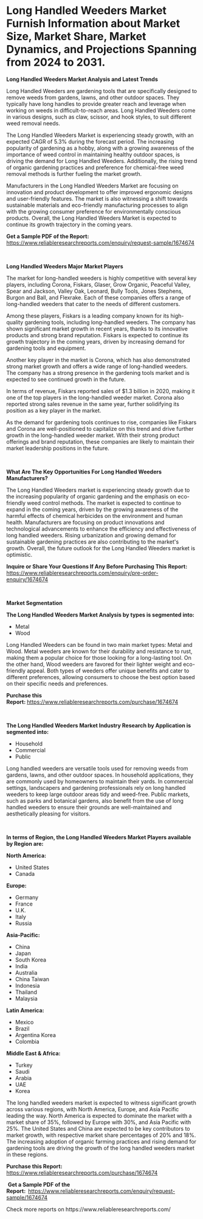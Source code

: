 <p><h1>Long Handled Weeders Market Furnish Information about Market Size, Market Share, Market Dynamics, and Projections Spanning from 2024 to 2031.</h1></p><p><strong>Long Handled Weeders Market Analysis and Latest Trends</strong></p>
<p><p>Long Handled Weeders are gardening tools that are specifically designed to remove weeds from gardens, lawns, and other outdoor spaces. They typically have long handles to provide greater reach and leverage when working on weeds in difficult-to-reach areas. Long Handled Weeders come in various designs, such as claw, scissor, and hook styles, to suit different weed removal needs.</p><p>The Long Handled Weeders Market is experiencing steady growth, with an expected CAGR of 5.3% during the forecast period. The increasing popularity of gardening as a hobby, along with a growing awareness of the importance of weed control in maintaining healthy outdoor spaces, is driving the demand for Long Handled Weeders. Additionally, the rising trend of organic gardening practices and preference for chemical-free weed removal methods is further fueling the market growth.</p><p>Manufacturers in the Long Handled Weeders Market are focusing on innovation and product development to offer improved ergonomic designs and user-friendly features. The market is also witnessing a shift towards sustainable materials and eco-friendly manufacturing processes to align with the growing consumer preference for environmentally conscious products. Overall, the Long Handled Weeders Market is expected to continue its growth trajectory in the coming years.</p></p>
<p><strong>Get a Sample PDF of the Report:&nbsp;</strong> <a href="https://www.reliableresearchreports.com/enquiry/request-sample/1674674">https://www.reliableresearchreports.com/enquiry/request-sample/1674674</a></p>
<p>&nbsp;</p>
<p><strong>Long Handled Weeders Major Market Players</strong></p>
<p><p>The market for long-handled weeders is highly competitive with several key players, including Corona, Fiskars, Glaser, Grow Organic, Peaceful Valley, Spear and Jackson, Valley Oak, Leonard, Bully Tools, Jones Stephens, Burgon and Ball, and Flexrake. Each of these companies offers a range of long-handled weeders that cater to the needs of different customers.</p><p>Among these players, Fiskars is a leading company known for its high-quality gardening tools, including long-handled weeders. The company has shown significant market growth in recent years, thanks to its innovative products and strong brand reputation. Fiskars is expected to continue its growth trajectory in the coming years, driven by increasing demand for gardening tools and equipment.</p><p>Another key player in the market is Corona, which has also demonstrated strong market growth and offers a wide range of long-handled weeders. The company has a strong presence in the gardening tools market and is expected to see continued growth in the future.</p><p>In terms of revenue, Fiskars reported sales of $1.3 billion in 2020, making it one of the top players in the long-handled weeder market. Corona also reported strong sales revenue in the same year, further solidifying its position as a key player in the market.</p><p>As the demand for gardening tools continues to rise, companies like Fiskars and Corona are well-positioned to capitalize on this trend and drive further growth in the long-handled weeder market. With their strong product offerings and brand reputation, these companies are likely to maintain their market leadership positions in the future.</p></p>
<p>&nbsp;</p>
<p><strong>What Are The Key Opportunities For Long Handled Weeders Manufacturers?</strong></p>
<p><p>The Long Handled Weeders market is experiencing steady growth due to the increasing popularity of organic gardening and the emphasis on eco-friendly weed control methods. The market is expected to continue to expand in the coming years, driven by the growing awareness of the harmful effects of chemical herbicides on the environment and human health. Manufacturers are focusing on product innovations and technological advancements to enhance the efficiency and effectiveness of long handled weeders. Rising urbanization and growing demand for sustainable gardening practices are also contributing to the market's growth. Overall, the future outlook for the Long Handled Weeders market is optimistic.</p></p>
<p><strong>Inquire or Share Your Questions If Any Before Purchasing This Report:</strong> <a href="https://www.reliableresearchreports.com/enquiry/pre-order-enquiry/1674674">https://www.reliableresearchreports.com/enquiry/pre-order-enquiry/1674674</a></p>
<p>&nbsp;</p>
<p><strong>Market Segmentation</strong></p>
<p><strong>The Long Handled Weeders Market Analysis by types is segmented into:</strong></p>
<p><ul><li>Metal</li><li>Wood</li></ul></p>
<p><p>Long Handled Weeders can be found in two main market types: Metal and Wood. Metal weeders are known for their durability and resistance to rust, making them a popular choice for those looking for a long-lasting tool. On the other hand, Wood weeders are favored for their lighter weight and eco-friendly appeal. Both types of weeders offer unique benefits and cater to different preferences, allowing consumers to choose the best option based on their specific needs and preferences.</p></p>
<p><strong>Purchase this Report:&nbsp;</strong><a href="https://www.reliableresearchreports.com/purchase/1674674">https://www.reliableresearchreports.com/purchase/1674674</a></p>
<p>&nbsp;</p>
<p><strong>The Long Handled Weeders Market Industry Research by Application is segmented into:</strong></p>
<p><ul><li>Household</li><li>Commercial</li><li>Public</li></ul></p>
<p><p>Long handled weeders are versatile tools used for removing weeds from gardens, lawns, and other outdoor spaces. In household applications, they are commonly used by homeowners to maintain their yards. In commercial settings, landscapers and gardening professionals rely on long handled weeders to keep large outdoor areas tidy and weed-free. Public markets, such as parks and botanical gardens, also benefit from the use of long handled weeders to ensure their grounds are well-maintained and aesthetically pleasing for visitors.</p></p>
<p>&nbsp;</p>
<p><strong>In terms of Region, the Long Handled Weeders Market Players available by Region are:</strong></p>
<p>
    <p> <strong> North America: </strong>
        <ul>
            <li>United States</li>
            <li>Canada</li>
        </ul>
        </p> 
    <p> <strong> Europe: </strong>
        <ul>
            <li>Germany</li>
            <li>France</li>
            <li>U.K.</li>
            <li>Italy</li>
            <li>Russia</li>
        </ul>
        </p> 
    <p> <strong> Asia-Pacific: </strong>
        <ul>
            <li>China</li>
            <li>Japan</li>
            <li>South Korea</li>
            <li>India</li>
            <li>Australia</li>
            <li>China Taiwan</li>
            <li>Indonesia</li>
            <li>Thailand</li>
            <li>Malaysia</li>
        </ul>
        </p> 
    <p> <strong> Latin America: </strong>
        <ul>
            <li>Mexico</li>
            <li>Brazil</li>
            <li>Argentina Korea</li>
            <li>Colombia</li>
        </ul>
        </p> 
    <p> <strong> Middle East & Africa: </strong>
        <ul>
            <li>Turkey</li>
            <li>Saudi</li>
            <li>Arabia</li>
            <li>UAE</li>
            <li>Korea</li>
        </ul>
    </p>
    </p>
<p><p>The long handled weeders market is expected to witness significant growth across various regions, with North America, Europe, and Asia Pacific leading the way. North America is expected to dominate the market with a market share of 35%, followed by Europe with 30%, and Asia Pacific with 25%. The United States and China are expected to be key contributors to market growth, with respective market share percentages of 20% and 18%. The increasing adoption of organic farming practices and rising demand for gardening tools are driving the growth of the long handled weeders market in these regions.</p></p>
<p><strong>Purchase this Report: </strong><a href="https://www.reliableresearchreports.com/purchase/1674674">https://www.reliableresearchreports.com/purchase/1674674</a></p>
<p>&nbsp;<strong>Get a Sample PDF of the Report:&nbsp;&nbsp;</strong><a href="https://www.reliableresearchreports.com/enquiry/request-sample/1674674">https://www.reliableresearchreports.com/enquiry/request-sample/1674674</a></p>
<p><strong></strong></p>
<p>Check more reports on https://www.reliableresearchreports.com/</p>